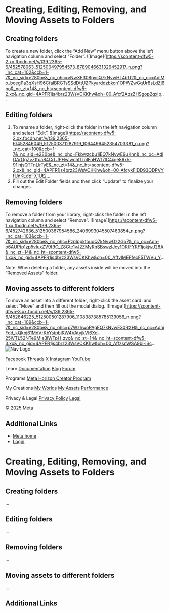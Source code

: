 # Creating, Editing, Removing, and Moving Assets to Folders

  
## Creating folders

 To create a new folder, click the “Add New” menu button above the left
navigation column and select “Folder”. ![Image](https://scontent-dfw5-2.xx.fbcdn.net/v/t39.2365-6/452578063_512500497954573_8789046631329452917_n.png?_nc_cat=102&ccb=1-7&_nc_sid=e280be&_nc_ohc=vNwXF308pvsQ7kNvwHT4bU2&_nc_oc=AdlMo_bcegPa3qXsH96CfalBRGTsSSdDttUZPkyarddzbkcn1OPWZwGqUr8sLdZj6po&_nc_zt=14&_nc_ht=scontent-dfw5-2.xx&_nc_gid=4APFR1js4brz23WsVCKKhw&oh=00_Afcf2AzzZHSgop2qxIp...

## Editing folders


1. To rename a folder, right-click the folder in the left navigation column and
select “Edit”. ![Image](https://scontent-dfw5-2.xx.fbcdn.net/v/t39.2365-6/452846049_512500371287919_1064496452354703381_n.png?_nc_cat=100&ccb=1-7&_nc_sid=e280be&_nc_ohc=Fkbwzcbu1iEQ7kNvwE9uKnn&_nc_oc=AdlOArOgZvZtfpa84CrLJPHwlwcht1zoIFnHW17lC4ixje89xk-91ihjsQTTnLlrTyE&_nc_zt=14&_nc_ht=scontent-dfw5-2.xx&_nc_gid=4APFR1js4brz23WsVCKKhw&oh=00_AfcykFIDD93ODPVYfUnKEdpFX1Ut2...
2. Fill out the Edit Folder fields and then click “Update” to finalize your
changes.

## Removing folders

 To remove a folder from your library, right-click the folder in the left
navigation column and select “Remove”. ![Image](https://scontent-dfw5-1.xx.fbcdn.net/v/t39.2365-6/452742636_512500367954586_2406993045507463854_n.png?_nc_cat=103&ccb=1-7&_nc_sid=e280be&_nc_ohc=PzpIppktouoQ7kNvwGz2Go7&_nc_oc=Adn-o6AUPtp1zp5vIuxZV9f9O_Z8Gte1vJ2ZMyRnSBswzIJcy1ORIFYRF1jokjwJ28A&_nc_zt=14&_nc_ht=scontent-dfw5-1.xx&_nc_gid=4APFR1js4brz23WsVCKKhw&oh=00_AffvlMEFfecF5TWVu_Y...
> 

 Note: When deleting a folder, any assets inside will be moved into the “Removed
Assets” folder.  

## Moving assets to different folders

 To move an asset into a different folder, right-click the asset card  and select
“Move” and then fill out the modal dialog. ![Image](https://scontent-dfw5-3.xx.fbcdn.net/v/t39.2365-6/452846225_512500501287906_1108387385785139056_n.png?_nc_cat=109&ccb=1-7&_nc_sid=e280be&_nc_ohc=p7WzhwoPAgEQ7kNvwE30RXH&_nc_oc=AdniFdd_kQkpj61MdVrKbYstpbiRW4VAtyjkVI6Xd-25iVTL52NTe9Mia3lWTpH_zvc&_nc_zt=14&_nc_ht=scontent-dfw5-3.xx&_nc_gid=4APFR1js4brz23WsVCKKhw&oh=00_AffzsnWSA9bi-iSc...
    ![Nav Logo](https://static.xx.fbcdn.net/rsrc.php/yE/r/3SoBlk8EqOQ.svg)


[Facebook](https://www.facebook.com/MetaHorizon/)
[Threads](https://www.threads.com/@metahorizon)
[X](https://x.com/MetaHorizon)
[Instagram](https://www.instagram.com/metahorizon/)
[YouTube](https://www.youtube.com/@MetaQuestVR)

 Learn
[Documentation](https://developers.meta.com/horizon-worlds/learn/documentation/)
[Blog](https://developers.meta.com/horizon/blog/)
[Forum](https://communityforums.atmeta.com/t5/Creator-Forum/ct-p/Meta_Horizon_Creator_Forums)

 Programs
[Meta Horizon Creator Program](https://developers.meta.com/horizon-worlds/programs/)

 My Creations
[My Worlds](https://horizon.meta.com/creator/worlds_all/?utm_source=horizon_worlds_creator)
[My Assets](https://horizon.meta.com/creator/assets/?utm_source=horizon_worlds_creator)
[Performance](https://horizon.meta.com/creator/performance/traces/?utm_source=horizon_worlds_creator)

 Privacy & Legal
[Privacy Policy](https://www.meta.com/legal/privacy-policy/)
[Legal](https://www.meta.com/legal/supplemental-terms-of-service/)

 © 2025 Meta

## Additional Links
- [Meta home](https://developers.meta.com/horizon-worlds/)
- [Login](https://developers.meta.com/login/?redirect_uri=https%3A%2F%2Fdevelopers.meta.com%2Fhorizon-worlds%2Flearn%2Fdocumentation%2Fdesktop-editor%2Fassets%2Fcreating-editing-removing-and-moving-assets-to-folders%2F)

# Creating, Editing, Removing, and Moving Assets to Folders

  
## Creating folders
...
## Editing folders
...
## Removing folders
...
## Moving assets to different folders
...
## Additional Links

